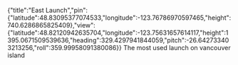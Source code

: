 {"title":"East Launch","pin":{"latitude":48.83095377074533,"longitude":-123.76786970597465,"height":740.6286865825409},"view":{"latitude":48.82120942635704,"longitude":-123.75631657614117,"height":1395.0671509539636,"heading":329.4297941844059,"pitch":-26.642733403213256,"roll":359.99958091380086}}
The most used launch on vancouver island